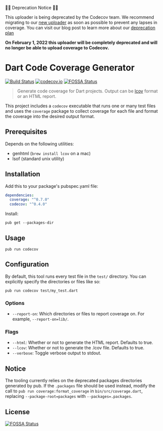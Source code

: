 🚨🚨 Deprecation Notice 🚨🚨

This uploader is being deprecated by the Codecov team. We recommend migrating to our [new uploader](https://docs.codecov.com/docs/codecov-uploader) as soon as possible to prevent any lapses in coverage. You can visit our blog post to learn more about our [deprecation plan](https://about.codecov.io/blog/codecov-uploader-deprecation-plan/)

**On February 1, 2022 this uploader will be completely deprecated and will no longer be able to upload coverage to Codecov.**


# Dart Code Coverage Generator
[![Build Status](https://travis-ci.org/codecov/dart.svg?branch=master)](https://travis-ci.org/codecov/dart) [![codecov.io](http://codecov.io/github/codecov/dart/coverage.svg?branch=master)](http://codecov.io/github/codecov/dart?branch=master)
[![FOSSA Status](https://app.fossa.com/api/projects/git%2Bgithub.com%2Fcodecov%2Fdart.svg?type=shield)](https://app.fossa.com/projects/git%2Bgithub.com%2Fcodecov%2Fdart?ref=badge_shield)

> Generate code coverage for Dart projects. Output can be [lcov](http://ltp.sourceforge.net/coverage/lcov.php) format or an HTML report.

This project includes a `codecov` executable that runs one or many test files and uses the `coverage` package to collect coverage for each file and format the coverage into the desired output format.


## Prerequisites
Depends on the following utilities:

- genhtml (`brew install lcov` on a mac)
- lsof (standard unix utility)


## Installation

Add this to your package's pubspec.yaml file:
```yaml
dependencies:
  coverage: "^0.7.0"
  codecov: "^0.4.0"
```

Install:
```
pub get --packages-dir
```


## Usage
```
pub run codecov
```


## Configuration
By default, this tool runs every test file in the `test/` directory. You can explicitly specify the directories or files like so:
```
pub run codecov test/my_test.dart
```

### Options
- `--report-on`: Which directories or files to report coverage on. For example, `--report-on=lib/`.

### Flags
- `--html`: Whether or not to generate the HTML report. Defaults to true.
- `--lcov`: Whether or not to generate the .lcov file. Defaults to true.
- `--verbose`: Toggle verbose output to stdout.

## Notice

The tooling currently relies on the deprecated packages directories generated by pub. If the `.packages` file should be used instead, modify the call to `pub run coverage:format_coverage` in `bin/src/coverage.dart`, replacing `--package-root=packages` with `--packages=.packages`.


## License
[![FOSSA Status](https://app.fossa.com/api/projects/git%2Bgithub.com%2Fcodecov%2Fdart.svg?type=large)](https://app.fossa.com/projects/git%2Bgithub.com%2Fcodecov%2Fdart?ref=badge_large)
